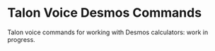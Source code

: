 # Talon Voice Desmos Commands
Talon voice commands for working with Desmos calculators: work in progress.
